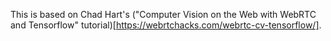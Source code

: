 This is based on Chad Hart's ("Computer Vision on the Web with WebRTC and Tensorflow" tutorial)[https://webrtchacks.com/webrtc-cv-tensorflow/].
